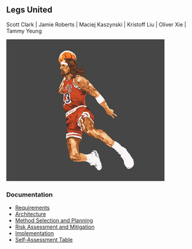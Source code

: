 ## Legs United

Scott Clark | Jamie Roberts | Maciej Kaszynski | Kristoff Liu | Oliver Xie | Tammy Yeung

![](./Jesus23.png)

### Documentation

- [Requirements](https://docs.google.com/document/d/13156ywn519An_QWeEImV5j5__AVFFo-zgKqG7HZolH8/edit?usp=sharing)
- [Architecture](https://docs.google.com/document/d/1yYBxvUv1Po4BfTDwSSL2ZOpdtSBmocLk-oVDcni-WdM/edit?usp=sharing)
- [Method Selection and Planning](https://docs.google.com/document/d/1EZsbZt13EBUWk81VG4KXxBATnYtuh7aFyn5ZFLzkh0I/edit?usp=sharing)
- [Risk Assessment and Mitigation](https://docs.google.com/document/d/1DWiCJq6-TyGzkb-Gl2I1ORbHMRxZHRy_fQkjSXIVQHU/edit?usp=sharing)
- [Implementation](https://docs.google.com/document/d/1tIjko_7QxPLY9K7xWDwy3DejCkkLC1H0bjJS7uPX6vQ/edit?usp=sharing)
- [Self-Assessment Table](https://docs.google.com/document/d/1TOCMTeezneYBqNM8k387vfA3V8Ni5CZD46dHDEBFzOc/edit?usp=sharing)
